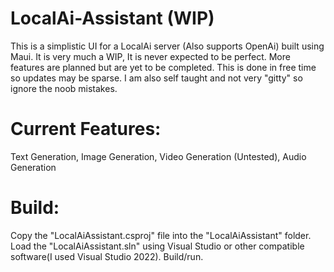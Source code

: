# LocalAi-Assistant (WIP)

This is a simplistic UI for a LocalAi server (Also supports OpenAi) built using Maui.
It is very much a WIP, It is never expected to be perfect.
More features are planned but are yet to be completed.
This is done in free time so updates may be sparse.
I am also self taught and not very "gitty" so ignore the noob mistakes.

# Current Features:
Text Generation, 
Image Generation, 
Video Generation (Untested), 
Audio Generation

# Build:
Copy the "LocalAiAssistant.csproj" file into the "LocalAiAssistant" folder.
Load the "LocalAiAssistant.sln" using Visual Studio or other compatible software(I used Visual Studio 2022).
Build/run.
